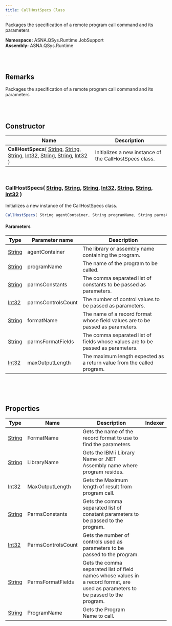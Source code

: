 ```yaml
---
title: CallHostSpecs Class
---
```


Packages the specification of a remote program call command and its parameters

**Namespace:** ASNA.QSys.Runtime.JobSupport <br/>
**Assembly:** ASNA.QSys.Runtime

<br>
<br>

## Remarks

Packages the specification of a remote program call command and its parameters

[//]: # ($$TODO: Complete the Remarks section.)

<br>
<br>

## Constructor

| Name |  Description 
| --- | --- 
| **CallHostSpecs**( [String](https://docs.microsoft.com/en-us/dotnet/api/system.string), [String](https://docs.microsoft.com/en-us/dotnet/api/system.string), [String](https://docs.microsoft.com/en-us/dotnet/api/system.string), [Int32](https://docs.microsoft.com/en-us/dotnet/api/system.int32), [String](https://docs.microsoft.com/en-us/dotnet/api/system.string), [String](https://docs.microsoft.com/en-us/dotnet/api/system.string), [Int32](https://docs.microsoft.com/en-us/dotnet/api/system.int32) ) | Initializes a new instance of the CallHostSpecs class.

<br>

### CallHostSpecs( [String](https://docs.microsoft.com/en-us/dotnet/api/system.string), [String](https://docs.microsoft.com/en-us/dotnet/api/system.string), [String](https://docs.microsoft.com/en-us/dotnet/api/system.string), [Int32](https://docs.microsoft.com/en-us/dotnet/api/system.int32), [String](https://docs.microsoft.com/en-us/dotnet/api/system.string), [String](https://docs.microsoft.com/en-us/dotnet/api/system.string), [Int32](https://docs.microsoft.com/en-us/dotnet/api/system.int32) )

Initializes a new instance of the CallHostSpecs class.

```cs
CallHostSpecs( String agentContainer, String programName, String parmsConstants, Int32 parmsControlsCount, String formatName, String parmsFormatFields, Int32 maxOutputLength );
```

#### Parameters

| Type | Parameter name | Description
| --- | --- | ---
| [String](https://docs.microsoft.com/en-us/dotnet/api/system.string) | agentContainer | The library or assembly name containing the program. 
| [String](https://docs.microsoft.com/en-us/dotnet/api/system.string) | programName | The name of the program to be called. 
| [String](https://docs.microsoft.com/en-us/dotnet/api/system.string) | parmsConstants | The comma separated list of constants to be passed as parameters. 
| [Int32](https://docs.microsoft.com/en-us/dotnet/api/system.int32) | parmsControlsCount | The number of control values to be passed as parameters. 
| [String](https://docs.microsoft.com/en-us/dotnet/api/system.string) | formatName | The name of a record format whose field values are to be passed as parameters. 
| [String](https://docs.microsoft.com/en-us/dotnet/api/system.string) | parmsFormatFields | The comma separated list of fields whose values are to be passed as parameters. 
| [Int32](https://docs.microsoft.com/en-us/dotnet/api/system.int32) | maxOutputLength | The maximum length expected as a return value from the called program. 

<br>


<br>
<br>

## Properties

| Type | Name | Description | Indexer
| --- | --- | --- | --- 
| [String](https://docs.microsoft.com/en-us/dotnet/api/system.string) | FormatName | Gets the name of the record format to use to find the parameters. | 
| [String](https://docs.microsoft.com/en-us/dotnet/api/system.string) | LibraryName | Gets the IBM i Library Name or .NET Assembly name where program resides. | 
| [Int32](https://docs.microsoft.com/en-us/dotnet/api/system.int32) | MaxOutputLength | Gets the Maximum length of result from program call. | 
| [String](https://docs.microsoft.com/en-us/dotnet/api/system.string) | ParmsConstants | Gets the comma separated list of constant parameters to be passed to the program. | 
| [Int32](https://docs.microsoft.com/en-us/dotnet/api/system.int32) | ParmsControlsCount | Gets the number of controls used as parameters to be passed to the program. | 
| [String](https://docs.microsoft.com/en-us/dotnet/api/system.string) | ParmsFormatFields | Gets the comma separated list of field names whose values in a record format, are used as parameters to be passed to the program. | 
| [String](https://docs.microsoft.com/en-us/dotnet/api/system.string) | ProgramName | Gets the Program Name to call. | 

<br>
<br>


